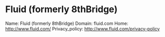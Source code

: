 
# Fluid (formerly 8thBridge)

Name: Fluid (formerly 8thBridge)
Domain: fluid.com
Home: http://www.fluid.com/
Privacy_policy: http://www.fluid.com/privacy-policy
